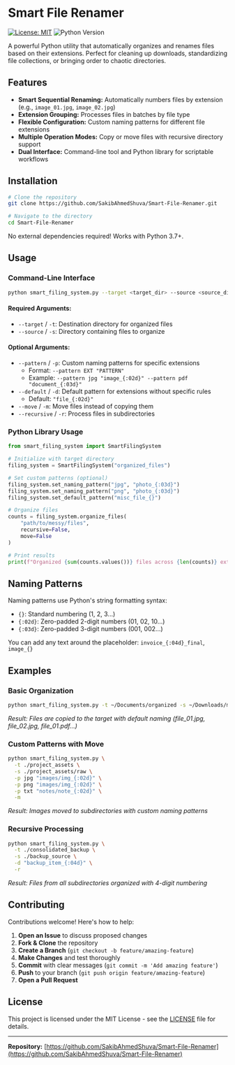 # Smart File Renamer

[![License: MIT](https://img.shields.io/badge/License-MIT-yellow.svg)](https://opensource.org/licenses/MIT)
![Python Version](https://img.shields.io/badge/python-3.7%2B-blue.svg)

A powerful Python utility that automatically organizes and renames files based on their extensions. Perfect for cleaning up downloads, standardizing file collections, or bringing order to chaotic directories.

## Features

- **Smart Sequential Renaming:** Automatically numbers files by extension (e.g., `image_01.jpg`, `image_02.jpg`)
- **Extension Grouping:** Processes files in batches by file type
- **Flexible Configuration:** Custom naming patterns for different file extensions
- **Multiple Operation Modes:** Copy or move files with recursive directory support
- **Dual Interface:** Command-line tool and Python library for scriptable workflows

## Installation

```bash
# Clone the repository
git clone https://github.com/SakibAhmedShuva/Smart-File-Renamer.git

# Navigate to the directory
cd Smart-File-Renamer
```

No external dependencies required! Works with Python 3.7+.

## Usage

### Command-Line Interface

```bash
python smart_filing_system.py --target <target_dir> --source <source_dir> [options]
```

#### Required Arguments:
- `--target` / `-t`: Destination directory for organized files
- `--source` / `-s`: Directory containing files to organize

#### Optional Arguments:
- `--pattern` / `-p`: Custom naming patterns for specific extensions
  - Format: `--pattern EXT "PATTERN"`
  - Example: `--pattern jpg "image_{:02d}" --pattern pdf "document_{:03d}"`
- `--default` / `-d`: Default pattern for extensions without specific rules
  - Default: `"file_{:02d}"`
- `--move` / `-m`: Move files instead of copying them
- `--recursive` / `-r`: Process files in subdirectories

### Python Library Usage

```python
from smart_filing_system import SmartFilingSystem

# Initialize with target directory
filing_system = SmartFilingSystem("organized_files")

# Set custom patterns (optional)
filing_system.set_naming_pattern("jpg", "photo_{:03d}")
filing_system.set_naming_pattern("png", "photo_{:03d}")
filing_system.set_default_pattern("misc_file_{}")

# Organize files
counts = filing_system.organize_files(
    "path/to/messy/files", 
    recursive=False, 
    move=False
)

# Print results
print(f"Organized {sum(counts.values())} files across {len(counts)} extensions")
```

## Naming Patterns

Naming patterns use Python's string formatting syntax:
- `{}`: Standard numbering (1, 2, 3...)
- `{:02d}`: Zero-padded 2-digit numbers (01, 02, 10...)
- `{:03d}`: Zero-padded 3-digit numbers (001, 002...)

You can add any text around the placeholder: `invoice_{:04d}_final`, `image_{}`

## Examples

### Basic Organization
```bash
python smart_filing_system.py -t ~/Documents/organized -s ~/Downloads/messy_files
```
*Result: Files are copied to the target with default naming (file_01.jpg, file_02.jpg, file_01.pdf...)*

### Custom Patterns with Move
```bash
python smart_filing_system.py \
  -t ./project_assets \
  -s ./project_assets/raw \
  -p jpg "images/img_{:02d}" \
  -p png "images/img_{:02d}" \
  -p txt "notes/note_{:02d}" \
  -m
```
*Result: Images moved to subdirectories with custom naming patterns*

### Recursive Processing
```bash
python smart_filing_system.py \
  -t ./consolidated_backup \
  -s ./backup_source \
  -d "backup_item_{:04d}" \
  -r
```
*Result: Files from all subdirectories organized with 4-digit numbering*

## Contributing

Contributions welcome! Here's how to help:

1. **Open an Issue** to discuss proposed changes
2. **Fork & Clone** the repository
3. **Create a Branch** (`git checkout -b feature/amazing-feature`)
4. **Make Changes** and test thoroughly
5. **Commit** with clear messages (`git commit -m 'Add amazing feature'`)
6. **Push** to your branch (`git push origin feature/amazing-feature`)
7. **Open a Pull Request**

## License

This project is licensed under the MIT License - see the [LICENSE](LICENSE) file for details.

---

**Repository:** [https://github.com/SakibAhmedShuva/Smart-File-Renamer](https://github.com/SakibAhmedShuva/Smart-File-Renamer)
